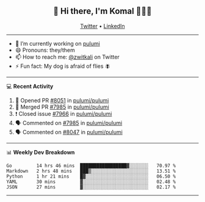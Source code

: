 <h2 align="center"> 👋 Hi there, I'm Komal 🧑🏾‍💻 </h2>
<p align="center">
    <a href="https://twitter.com/zwitkali">Twitter</a> •
    <a href="https://www.linkedin.com/in/komal-ali/">LinkedIn</a>
</p>

--------

- 🔭 I’m currently working on [pulumi](https://github.com/pulumi/pulumi)
- 😄 Pronouns: they/them
- 📫 How to reach me: [@zwitkali](https://twitter.com/zwitkali) on Twitter
- ⚡ Fun fact: My dog is afraid of flies 🪰

--------
💻 **Recent Activity**

<!--START_SECTION:activity-->
1. 💪 Opened PR [#8051](https://github.com/pulumi/pulumi/pull/8051) in [pulumi/pulumi](https://github.com/pulumi/pulumi)
2. 🎉 Merged PR [#7985](https://github.com/pulumi/pulumi/pull/7985) in [pulumi/pulumi](https://github.com/pulumi/pulumi)
3. ❗️ Closed issue [#7966](https://github.com/pulumi/pulumi/issues/7966) in [pulumi/pulumi](https://github.com/pulumi/pulumi)
4. 🗣 Commented on [#7985](https://github.com/pulumi/pulumi/issues/7985) in [pulumi/pulumi](https://github.com/pulumi/pulumi)
5. 🗣 Commented on [#8047](https://github.com/pulumi/pulumi/issues/8047) in [pulumi/pulumi](https://github.com/pulumi/pulumi)
<!--END_SECTION:activity-->

--------

📊 **Weekly Dev Breakdown**
<!--START_SECTION:waka-->
```text
Go         14 hrs 46 mins  █████████████████▓░░░░░░░   70.97 % 
Markdown   2 hrs 48 mins   ███▒░░░░░░░░░░░░░░░░░░░░░   13.51 % 
Python     1 hr 21 mins    █▓░░░░░░░░░░░░░░░░░░░░░░░   06.50 % 
YAML       30 mins         ▓░░░░░░░░░░░░░░░░░░░░░░░░   02.48 % 
JSON       27 mins         ▓░░░░░░░░░░░░░░░░░░░░░░░░   02.17 % 
```
<!--END_SECTION:waka-->

--------